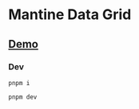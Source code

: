 # Mantine Data Grid

## [Demo](https://kuechlin.github.io/mantine-data-grid/)

### Dev

    pnpm i

    pnpm dev
